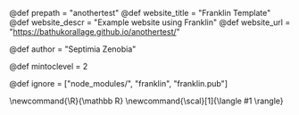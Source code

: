 <!--
Add here global page variables to use throughout your
website.
The website_* must be defined for the RSS to work
-->
@def prepath = "anothertest"
@def website_title = "Franklin Template"
@def website_descr = "Example website using Franklin"
@def website_url   = "https://bathukorallage.github.io/anothertest/"

@def author = "Septimia Zenobia"

@def mintoclevel = 2

<!--
Add here files or directories that should be ignored by Franklin, otherwise
these files might be copied and, if markdown, processed by Franklin which
you might not want. Indicate directories by ending the name with a `/`.
-->
@def ignore = ["node_modules/", "franklin", "franklin.pub"]

<!--
Add here global latex commands to use throughout your
pages. It can be math commands but does not need to be.
For instance:
* \newcommand{\phrase}{This is a long phrase to copy.}
-->
\newcommand{\R}{\mathbb R}
\newcommand{\scal}[1]{\langle #1 \rangle}
